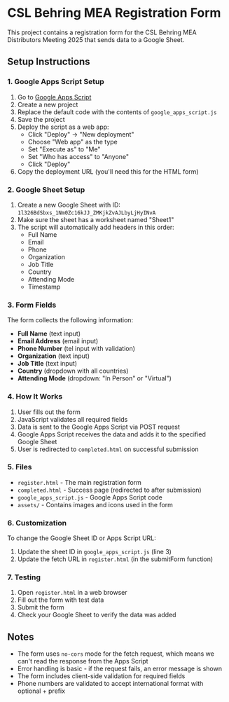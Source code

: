 # CSL Behring MEA Registration Form

This project contains a registration form for the CSL Behring MEA Distributors Meeting 2025 that sends data to a Google Sheet.

## Setup Instructions

### 1. Google Apps Script Setup

1. Go to [Google Apps Script](https://script.google.com/)
2. Create a new project
3. Replace the default code with the contents of `google_apps_script.js`
4. Save the project
5. Deploy the script as a web app:
   - Click "Deploy" → "New deployment"
   - Choose "Web app" as the type
   - Set "Execute as" to "Me"
   - Set "Who has access" to "Anyone"
   - Click "Deploy"
6. Copy the deployment URL (you'll need this for the HTML form)

### 2. Google Sheet Setup

1. Create a new Google Sheet with ID: `1l326BdSbxs_1Nm0Zc16kJJ_ZMKjkZvAJLbyLjHyINvA`
2. Make sure the sheet has a worksheet named "Sheet1"
3. The script will automatically add headers in this order:
   - Full Name
   - Email
   - Phone
   - Organization
   - Job Title
   - Country
   - Attending Mode
   - Timestamp

### 3. Form Fields

The form collects the following information:
- **Full Name** (text input)
- **Email Address** (email input)
- **Phone Number** (tel input with validation)
- **Organization** (text input)
- **Job Title** (text input)
- **Country** (dropdown with all countries)
- **Attending Mode** (dropdown: "In Person" or "Virtual")

### 4. How It Works

1. User fills out the form
2. JavaScript validates all required fields
3. Data is sent to the Google Apps Script via POST request
4. Google Apps Script receives the data and adds it to the specified Google Sheet
5. User is redirected to `completed.html` on successful submission

### 5. Files

- `register.html` - The main registration form
- `completed.html` - Success page (redirected to after submission)
- `google_apps_script.js` - Google Apps Script code
- `assets/` - Contains images and icons used in the form

### 6. Customization

To change the Google Sheet ID or Apps Script URL:
1. Update the sheet ID in `google_apps_script.js` (line 3)
2. Update the fetch URL in `register.html` (in the submitForm function)

### 7. Testing

1. Open `register.html` in a web browser
2. Fill out the form with test data
3. Submit the form
4. Check your Google Sheet to verify the data was added

## Notes

- The form uses `no-cors` mode for the fetch request, which means we can't read the response from the Apps Script
- Error handling is basic - if the request fails, an error message is shown
- The form includes client-side validation for required fields
- Phone numbers are validated to accept international format with optional + prefix 